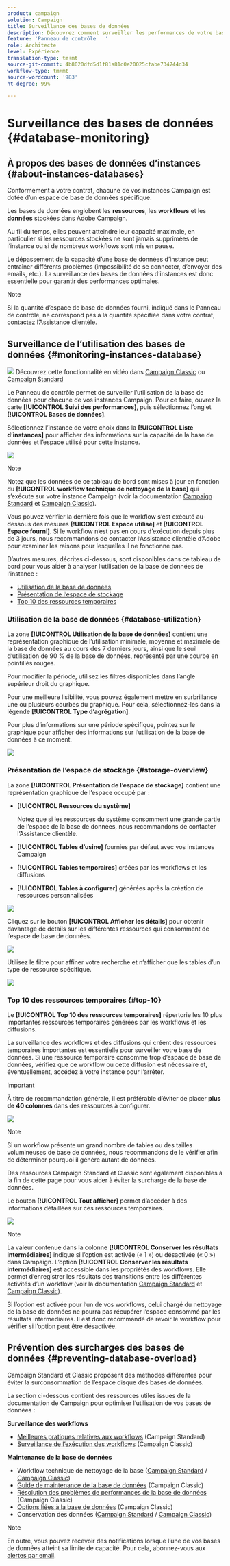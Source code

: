 ```yaml
---
product: campaign
solution: Campaign
title: Surveillance des bases de données
description: Découvrez comment surveiller les performances de votre base de données Campaign dans le Panneau de contrôle
feature: 'Panneau de contrôle   '
role: Architecte
level: Expérience
translation-type: tm+mt
source-git-commit: 4b8020dfd5d1f81a81d0e20025cfabe734744d34
workflow-type: tm+mt
source-wordcount: '983'
ht-degree: 99%

---
```



# Surveillance des bases de données {#database-monitoring}

## À propos des bases de données d’instances {#about-instances-databases}

Conformément à votre contrat, chacune de vos instances Campaign est dotée d’un espace de base de données spécifique.

Les bases de données englobent les **ressources**, les **workflows** et les **données** stockées dans Adobe Campaign.

Au fil du temps, elles peuvent atteindre leur capacité maximale, en particulier si les ressources stockées ne sont jamais supprimées de l’instance ou si de nombreux workflows sont mis en pause.

Le dépassement de la capacité d’une base de données d’instance peut entraîner différents problèmes (impossibilité de se connecter, d’envoyer des emails, etc.). La surveillance des bases de données d’instances est donc essentielle pour garantir des performances optimales.

>[!NOTE]
>
>Si la quantité d’espace de base de données fourni, indiqué dans le Panneau de contrôle, ne correspond pas à la quantité spécifiée dans votre contrat, contactez l’Assistance clientèle.

## Surveillance de l’utilisation des bases de données {#monitoring-instances-database}

![](assets/do-not-localize/how-to-video.png) Découvrez cette fonctionnalité en vidéo dans [Campaign Classic](https://experienceleague.adobe.com/docs/campaign-classic-learn/control-panel/performance-monitoring/monitoring-databases.html?lang=fr#performance-monitoring) ou [Campaign Standard](https://experienceleague.adobe.com/docs/campaign-standard-learn/control-panel/performance-monitoring/monitoring-databases.html?lang=fr#performance-monitoring)

Le Panneau de contrôle permet de surveiller l’utilisation de la base de données pour chacune de vos instances Campaign. Pour ce faire, ouvrez la carte **[!UICONTROL Suivi des performances]**, puis sélectionnez l’onglet **[!UICONTROL Bases de données]**.

Sélectionnez l’instance de votre choix dans la **[!UICONTROL Liste d’instances]** pour afficher des informations sur la capacité de la base de données et l’espace utilisé pour cette instance.

![](assets/databases_dashboard.png)

>[!NOTE]
>
>Notez que les données de ce tableau de bord sont mises à jour en fonction du **[!UICONTROL workflow technique de nettoyage de la base]** qui s’exécute sur votre instance Campaign (voir la documentation [Campaign Standard](https://docs.adobe.com/help/fr-FR/campaign-standard/using/administrating/application-settings/technical-workflows.html#list-of-technical-workflows) et [Campaign Classic](https://docs.adobe.com/help/fr-FR/campaign-classic/using/monitoring-campaign-classic/data-processing/database-cleanup-workflow.html)).
>
>Vous pouvez vérifier la dernière fois que le workflow s’est exécuté au-dessous des mesures **[!UICONTROL Espace utilisé]** et **[!UICONTROL Espace fourni]**. Si le workflow n’est pas en cours d’exécution depuis plus de 3 jours, nous recommandons de contacter l’Assistance clientèle d’Adobe pour examiner les raisons pour lesquelles il ne fonctionne pas.

D’autres mesures, décrites ci-dessous, sont disponibles dans ce tableau de bord pour vous aider à analyser l’utilisation de la base de données de l’instance :

* [Utilisation de la base de données](../../performance-monitoring/using/database-monitoring.md#database-utilization)
* [Présentation de l’espace de stockage](../../performance-monitoring/using/database-monitoring.md#storage-overview)
* [Top 10 des ressources temporaires](../../performance-monitoring/using/database-monitoring.md#top-10)

### Utilisation de la base de données {#database-utilization}

La zone **[!UICONTROL Utilisation de la base de données]** contient une représentation graphique de l’utilisation minimale, moyenne et maximale de la base de données au cours des 7 derniers jours, ainsi que le seuil d’utilisation de 90 % de la base de données, représenté par une courbe en pointillés rouges.

Pour modifier la période, utilisez les filtres disponibles dans l’angle supérieur droit du graphique.

Pour une meilleure lisibilité, vous pouvez également mettre en surbrillance une ou plusieurs courbes du graphique. Pour cela, sélectionnez-les dans la légende **[!UICONTROL Type d’agrégation]**.

Pour plus d’informations sur une période spécifique, pointez sur le graphique pour afficher des informations sur l’utilisation de la base de données à ce moment.

![](assets/databases_dashboard_detail.png)

### Présentation de l’espace de stockage {#storage-overview}

La zone **[!UICONTROL Présentation de l’espace de stockage]** contient une représentation graphique de l’espace occupé par :

* **[!UICONTROL Ressources du système]**

   Notez que si les ressources du système consomment une grande partie de l’espace de la base de données, nous recommandons de contacter l’Assistance clientèle.

* **[!UICONTROL Tables d’usine]** fournies par défaut avec vos instances Campaign
* **[!UICONTROL Tables temporaires]** créées par les workflows et les diffusions
* **[!UICONTROL Tables à configurer]** générées après la création de ressources personnalisées

![](assets/database-storage-overview.png)

Cliquez sur le bouton **[!UICONTROL Afficher les détails]** pour obtenir davantage de détails sur les différentes ressources qui consomment de l’espace de base de données.

![](assets/database-storage-details.png)

Utilisez le filtre pour affiner votre recherche et n’afficher que les tables d’un type de ressource spécifique.

![](assets/database-storage-overview-filter.png)

### Top 10 des ressources temporaires {#top-10}

Le **[!UICONTROL Top 10 des ressources temporaires]** répertorie les 10 plus importantes ressources temporaires générées par les workflows et les diffusions.

La surveillance des workflows et des diffusions qui créent des ressources temporaires importantes est essentielle pour surveiller votre base de données. Si une ressource temporaire consomme trop d’espace de base de données, vérifiez que ce workflow ou cette diffusion est nécessaire et, éventuellement, accédez à votre instance pour l’arrêter.

>[!IMPORTANT]
>
>À titre de recommandation générale, il est préférable d’éviter de placer **plus de 40 colonnes** dans des ressources à configurer.

![](assets/database-top10.png)

>[!NOTE]
>
>Si un workflow présente un grand nombre de tables ou des tailles volumineuses de base de données, nous recommandons de le vérifier afin de déterminer pourquoi il génère autant de données.
>
>Des ressources Campaign Standard et Classic sont également disponibles à la fin de cette page pour vous aider à éviter la surcharge de la base de données.

Le bouton **[!UICONTROL Tout afficher]** permet d’accéder à des informations détaillées sur ces ressources temporaires.

![](assets/database-top10-view.png)

>[!NOTE]
>
>La valeur contenue dans la colonne **[!UICONTROL Conserver les résultats intermédiaires]** indique si l’option est activée (« 1 ») ou désactivée (« 0 ») dans Campaign. L’option **[!UICONTROL Conserver les résultats intermédiaires]** est accessible dans les propriétés des workflows. Elle permet d’enregistrer les résultats des transitions entre les différentes activités d’un workflow (voir la documentation [Campaign Standard](https://docs.adobe.com/content/help/fr-FR/campaign-standard/using/managing-processes-and-data/executing-a-workflow/managing-execution-options.html) et [Campaign Classic](https://docs.adobe.com/content/help/fr-FR/campaign-classic/using/automating-with-workflows/general-operation/workflow-best-practices.html#logs)).
>
>Si l’option est activée pour l’un de vos workflows, celui chargé du nettoyage de la base de données ne pourra pas récupérer l’espace consommé par les résultats intermédiaires. Il est donc recommandé de revoir le workflow pour vérifier si l’option peut être désactivée.

## Prévention des surcharges des bases de données {#preventing-database-overload}

Campaign Standard et Classic proposent des méthodes différentes pour éviter la surconsommation de l’espace disque des bases de données.

La section ci-dessous contient des ressources utiles issues de la documentation de Campaign pour optimiser l’utilisation de vos bases de données :

**Surveillance des workflows**

* [Meilleures pratiques relatives aux workflows](https://docs.adobe.com/content/help/fr-FR/campaign-standard/using/managing-processes-and-data/workflow-general-operation/best-practices-workflows.html) (Campaign Standard)
* [Surveillance de l’exécution des workflows](https://docs.adobe.com/help/fr-FR/campaign-classic/using/automating-with-workflows/monitoring-workflows/monitoring-workflow-execution.html) (Campaign Classic)

**Maintenance de la base de données**

* Workflow technique de nettoyage de la base ([Campaign Standard](https://docs.adobe.com/help/en/campaign-standard/using/administrating/application-settings/technical-workflows.html#list-of-technical-workflows) / [Campaign Classic](https://docs.adobe.com/help/en/campaign-classic/using/monitoring-campaign-classic/data-processing/database-cleanup-workflow.html))
* [Guide de maintenance de la base de données](https://docs.adobe.com/content/help/fr-FR/campaign-classic/using/monitoring-campaign-classic/database-maintenance/recommendations.html) (Campaign Classic)
* [Résolution des problèmes de performances de la base de données](https://docs.adobe.com/content/help/fr-FR/campaign-classic/using/monitoring-campaign-classic/troubleshooting/database-performances.html) (Campaign Classic)
* [Options liées à la base de données](https://docs.adobe.com/help/fr-FR/campaign-classic/using/installing-campaign-classic/appendices/configuring-campaign-options.html#database) (Campaign Classic)
* Conservation des données ([Campaign Standard](https://docs.adobe.com/help/fr-FR/campaign-standard/using/administrating/application-settings/data-retention.html) / [Campaign Classic](https://docs.adobe.com/help/fr-FR/campaign-classic/using/configuring-campaign-classic/data-model/data-model-best-practices.html#data-retention))

>[!NOTE]
>
>En outre, vous pouvez recevoir des notifications lorsque l’une de vos bases de données atteint sa limite de capacité. Pour cela, abonnez-vous aux [alertes par email](../../performance-monitoring/using/email-alerting.md).
